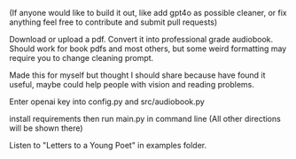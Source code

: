 (If anyone would like to build it out, like add gpt4o as possible cleaner, or fix anything feel free to contribute and submit pull requests)

Download or upload a pdf. Convert it into professional grade audiobook. Should work for book pdfs and most others, but some weird formatting may require you to change cleaning prompt.

Made this for myself but thought I should share because have found it useful, maybe could help people with vision and reading problems.

Enter openai key into config.py and src/audiobook.py

install requirements then run main.py in command line (All other directions will be shown there)

Listen to "Letters to a Young Poet" in examples folder.

